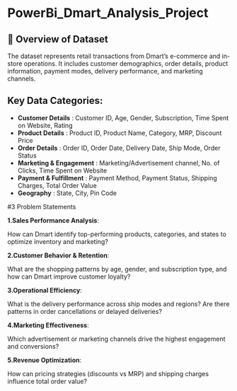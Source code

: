# PowerBi_Dmart_Analysis_Project

## 🧾 Overview of Dataset
The dataset represents retail transactions from Dmart’s e-commerce and in-store operations.
It includes customer demographics, order details, product information, payment modes, delivery performance, and marketing channels.

## Key Data Categories:
- **Customer Details** : Customer ID, Age, Gender, Subscription, Time Spent on Website, Rating
- **Product Details** : Product ID, Product Name, Category, MRP, Discount Price
- **Order Details** : Order ID, Order Date, Delivery Date, Ship Mode, Order Status
- **Marketing & Engagement** : Marketing/Advertisement channel, No. of Clicks, Time Spent on Website
- **Payment & Fulfillment** : Payment Method, Payment Status, Shipping Charges, Total Order Value
- **Geography** : State, City, Pin Code

#3 Problem Statements

**1.Sales Performance Analysis**:

How can Dmart identify top-performing products, categories, and states to optimize inventory and marketing?

**2.Customer Behavior & Retention**:

What are the shopping patterns by age, gender, and subscription type, and how can Dmart improve customer loyalty?

**3.Operational Efficiency**:

What is the delivery performance across ship modes and regions?
Are there patterns in order cancellations or delayed deliveries?

**4.Marketing Effectiveness**:

Which advertisement or marketing channels drive the highest engagement and conversions?

**5.Revenue Optimization**:

How can pricing strategies (discounts vs MRP) and shipping charges influence total order value?
